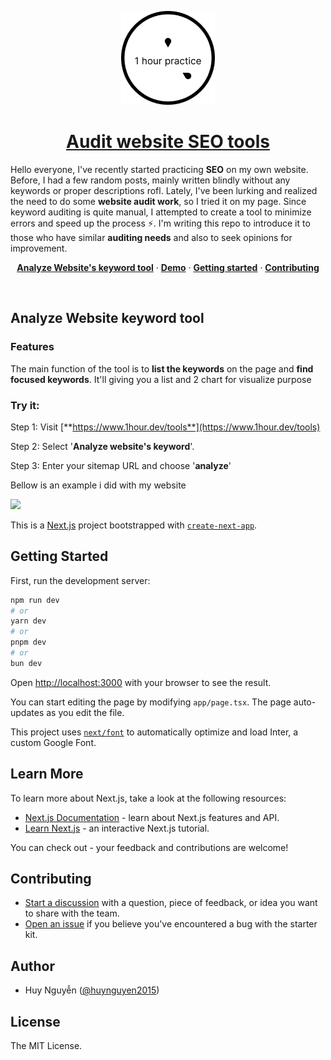 <a href="https://www.1hour.dev">
    <p align="center">
        <img  alt="1hour.dev" src="/public/logo.png" width="150">
        <h1 align="center">Audit website SEO tools</h1>
    </p>
</a>

Hello everyone, I've recently started practicing **SEO** on my own website. Before, I had a few random posts, mainly written blindly without any keywords or proper descriptions rofl. Lately, I've been lurking and realized the need to do some **website audit work**, so I tried it on my page. Since keyword auditing is quite manual, I attempted to create a tool to minimize errors and speed up the process ⚡. I'm writing this repo to introduce it to those who have similar **auditing needs** and also to seek opinions for improvement.

<p align="center">
  <a href="#analyze-website-keyword-tool"><strong>Analyze Website's keyword tool</strong></a> ·
  <a href="https://www.1hour.dev/tools"><strong>Demo</strong></a> ·
  <a href="#getting-started"><strong>Getting started</strong></a> ·
  <a href="#contributing"><strong>Contributing</strong></a>
</p>
<br/>

## Analyze Website keyword tool

### Features

The main function of the tool is to **list the keywords** on the page and **find focused keywords**. It'll giving you a list and 2 chart for visualize purpose

### Try it:

Step 1: Visit [**https://www.1hour.dev/tools**](https://www.1hour.dev/tools)

Step 2: Select '**Analyze website's keyword**'.

Step 3: Enter your sitemap URL and choose '**analyze**'

Bellow is an example i did with my website

![](https://news-1hour-dev.s3.us-east-2.amazonaws.com/posts/66043b492d1d6e98f55e615e/screencapture-1hour-dev-tools-keyword-analyze-2024-06-15-17-24-49.png)

This is a [Next.js](https://nextjs.org/) project bootstrapped with [`create-next-app`](https://github.com/vercel/next.js/tree/canary/packages/create-next-app).

## Getting Started

First, run the development server:

```bash
npm run dev
# or
yarn dev
# or
pnpm dev
# or
bun dev
```

Open [http://localhost:3000](http://localhost:3000) with your browser to see the result.

You can start editing the page by modifying `app/page.tsx`. The page auto-updates as you edit the file.

This project uses [`next/font`](https://nextjs.org/docs/basic-features/font-optimization) to automatically optimize and load Inter, a custom Google Font.

## Learn More

To learn more about Next.js, take a look at the following resources:

- [Next.js Documentation](https://nextjs.org/docs) - learn about Next.js features and API.
- [Learn Next.js](https://nextjs.org/learn) - an interactive Next.js tutorial.

You can check out - your feedback and contributions are welcome!

## Contributing

- [Start a discussion](https://github.com/huynguyen2015/seo-audit-website/discussions) with a question, piece of feedback, or idea you want to share with the team.
- [Open an issue](https://github.com/huynguyen2015/seo-audit-website/issues) if you believe you've encountered a bug with the starter kit.

## Author

- Huy Nguyễn ([@huynguyen2015](https://twitter.com/dfgefgef11))

## License

The MIT License.
